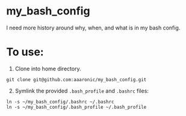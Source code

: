 # my_bash_config
I need more history around why, when, and what is in my bash config.

# To use:
1. Clone into home directory.
```
git clone git@github.com:aaaronic/my_bash_config.git
```
2. Symlink the provided `.bash_profile` and `.bashrc` files:
```
ln -s ~/my_bash_config/.bashrc ~/.bashrc
ln -s ~/my_bash_config/.bash_profile ~/.bash_profile
```
